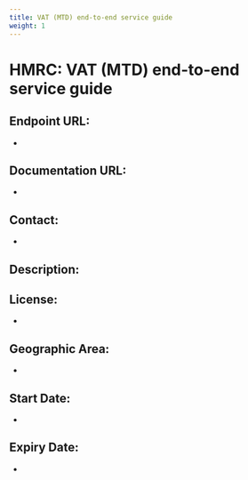 ```yaml
---
title: VAT (MTD) end-to-end service guide
weight: 1
---
```


# HMRC: VAT (MTD) end-to-end service guide

## Endpoint URL:
 - []()

## Documentation URL:
 - []()

## Contact:
 - [](mailto:)

## Description:


## License:
 - 

## Geographic Area:
 - 

## Start Date:
 - 

## Expiry Date:
 - 

